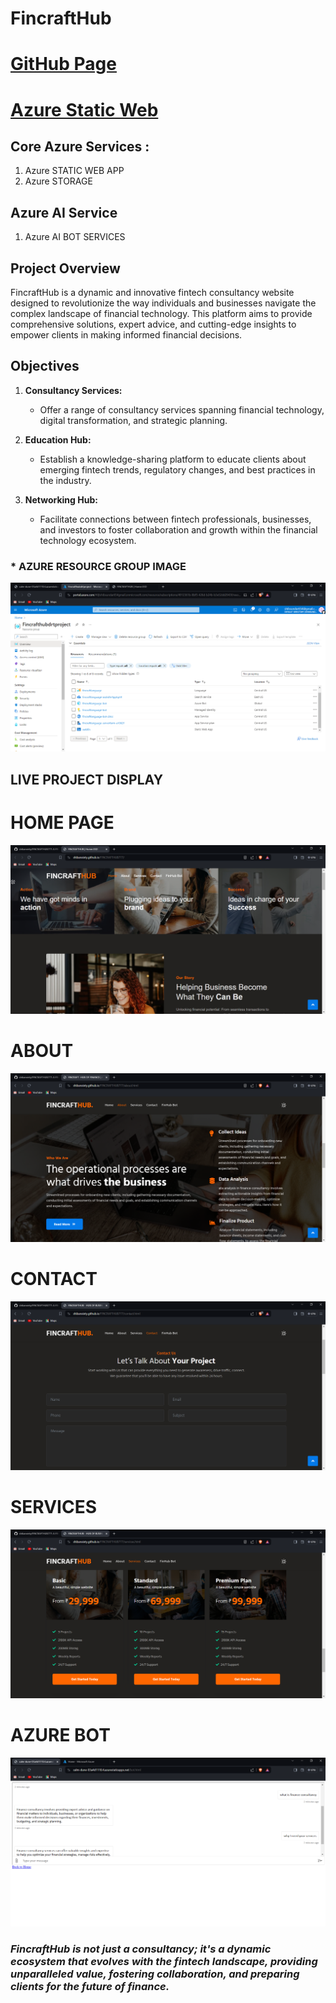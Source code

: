 # FincraftHub

# [GitHub Page](<https://shibanxiety.github.io/FINCRAFTHUB777/>)
# [Azure Static Web](https://calm-dune-03a4d1110.4.azurestaticapps.net/)

## Core Azure Services :
1. Azure STATIC WEB APP
2. Azure STORAGE

## Azure AI Service
1. Azure AI BOT SERVICES

## Project Overview

FincraftHub is a dynamic and innovative fintech consultancy website designed to revolutionize the way individuals and businesses navigate the complex landscape of financial technology. This platform aims to provide comprehensive solutions, expert advice, and cutting-edge insights to empower clients in making informed financial decisions.

## Objectives

1. **Consultancy Services:**
   - Offer a range of consultancy services spanning financial technology, digital transformation, and strategic planning.

2. **Education Hub:**
   - Establish a knowledge-sharing platform to educate clients about emerging fintech trends, regulatory changes, and best practices in the industry.

3. **Networking Hub:**
   - Facilitate connections between fintech professionals, businesses, and investors to foster collaboration and growth within the financial technology ecosystem.
  
### * AZURE RESOURCE GROUP IMAGE
<img src="assets/FINCRAFTHUB _ Home__SSD - Brave 27-02-2024 12_57_57.png" alt="An image">

## LIVE PROJECT DISPLAY ## 

# HOME PAGE
<img src="assets/FINCRAFTHUB _ Home__SSD - Brave 27-02-2024 18_26_42.png" alt="An image">


# ABOUT
<img src="assets/FINCRAFTHUB _ Home__SSD - Brave 27-02-2024 18_26_56.png" alt="An image">



# CONTACT
<img src="assets/FINCRAFTHUB _ Home__SSD - Brave 27-02-2024 18_27_55.png" alt="An image">


# SERVICES
<img src="assets/FINCRAFTHUB _ Home__SSD - Brave 27-02-2024 18_27_47.png" alt="An image">



# AZURE BOT 
<img src="assets/FINCRAFTHUB _ Home__SSD - Brave 27-02-2024 12_50_04.png" alt="An image">







### *FincraftHub is not just a consultancy; it's a dynamic ecosystem that evolves with the fintech landscape, providing unparalleled value, fostering collaboration, and preparing clients for the future of finance.*
